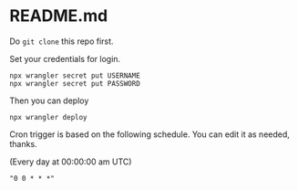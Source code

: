 # README.md

Do `git clone` this repo first.

Set your credentials for login.

```
npx wrangler secret put USERNAME
npx wrangler secret put PASSWORD
```

Then you can deploy

```
npx wrangler deploy
```

Cron trigger is based on the following schedule. You can edit it as needed, thanks.

(Every day at 00:00:00 am UTC)

```
"0 0 * * *"
```